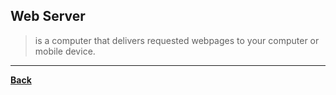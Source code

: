 ## Web Server
> is a computer that delivers requested webpages to your computer or mobile device.

---
**[Back](INTCOMPrelimCh8.md)**